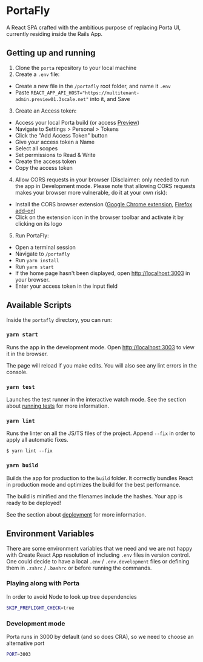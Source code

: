 # PortaFly
A React SPA crafted with the ambitious purpose of replacing Porta UI, currently residing inside the Rails App.

## Getting up and running
1. Clone the `porta` repository to your local machine
2. Create a `.env` file:
  * Create a new file in the `/portafly` root folder, and name it `.env`
  * Paste `REACT_APP_API_HOST="https://multitenant-admin.preview01.3scale.net"` into it, and Save
3. Create an Access token:
  * Access your local Porta build (or access [Preview](https://multitenant-admin.preview01.3scale.net/))
  * Navigate to Settings > Personal > Tokens
  * Click the "Add Access Token" button
  * Give your access token a Name
  * Select all scopes
  * Set permissions to Read & Write
  * Create the access token
  * Copy the access token
4. Allow CORS requests in your browser (Disclaimer: only needed to run the app in Development mode. Please note that allowing CORS requests makes your browser more vulnerable, do it at your own risk):
  * Install the CORS browser extension ([Google Chrome extension](https://chrome.google.com/webstore/detail/allow-cors-access-control/lhobafahddgcelffkeicbaginigeejlf), [Firefox add-on](https://addons.mozilla.org/en-US/firefox/addon/cors-everywhere/))
  * Click on the extension icon in the browser  toolbar and activate it by clicking on its logo
5. Run PortaFly:
  * Open a terminal session
  * Navigate to `/portafly`
  * Run `yarn install`
  * Run `yarn start`
  * If the home page hasn't been displayed, open [http://localhost:3003](http://localhost:3003) in your browser.
  * Enter your access token in the input field

## Available Scripts

Inside the `portafly` directory, you can run:

### `yarn start`

Runs the app in the development mode.
Open [http://localhost:3003](http://localhost:3003) to view it in the browser.

The page will reload if you make edits.
You will also see any lint errors in the console.

### `yarn test`

Launches the test runner in the interactive watch mode.
See the section about [running tests](https://facebook.github.io/create-react-app/docs/running-tests) for more information.

### `yarn lint`

Runs the linter on all the JS/TS files of the project. Append `--fix` in order to apply all automatic fixes.
```
$ yarn lint --fix
```

### `yarn build`

Builds the app for production to the `build` folder.
It correctly bundles React in production mode and optimizes the build for the best performance.

The build is minified and the filenames include the hashes.
Your app is ready to be deployed!

See the section about [deployment](https://facebook.github.io/create-react-app/docs/deployment) for more information.

## Environment Variables

There are some environment variables that we need and we are not happy with Create React App resolution of including `.env` files in version control.
One could decide to have a local `.env` / `.env.development` files or defining them in `.zshrc` / `.bashrc` or before  running the commands.

### Playing along with Porta

In order to avoid Node to look up tree dependencies
```bash
SKIP_PREFLIGHT_CHECK=true
```

### Development mode

Porta runs in 3000 by default (and so does CRA), so we need to choose an alternative port
```bash
PORT=3003
```
